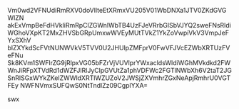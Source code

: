Vm0wd2VFNUdiRmRXV0doVllteEtXRmxVU205V01WbDNXa1JTV0ZKdGVGWlZN
akExVmpBeFdHVkliRmRpClZGWnlWbTB4UzFJeVRrbGlSbVJYQ2sweFNsRldi
WGhoVXpKT2MxZHVSbGRpUmxwWVEyMUtTVkZ1YkZoVwpiVkV3VmpJeFYxSXhV
blZXYkdScFVtNUNWVkV5TVV0U2JHUlpZMFprV0FwVFJVcEZWbXRTUzFVeFNu
Sk8KVm1SWFlrZG9jRlpxVG05bFZrVjVUVlprYWxacldsWldiWGhMVkdkd2FW
WnJiRFpXTVdRd1dWZFJlRlJyClpGVUtZa1phVDFWc2FGTlNWbXh6V2taT2JG
SnRlSGxWYkZKelZWWldXRTlWZUZoV2JWSjZXVmhrZGxNeApjRmhrU0VGTFEy
NWFNVmxSUFQwS0NtTndlZz09CgplYXA=

swx